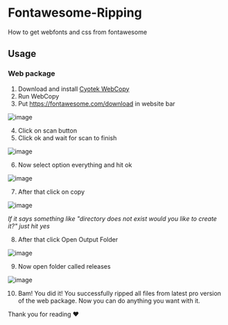 # Fontawesome-Ripping
How to get webfonts and css from fontawesome

## Usage
### Web package
1. Download and install [Cyotek WebCopy](https://www.cyotek.com/cyotek-webcopy/downloads)
2. Run WebCopy
3. Put https://fontawesome.com/download in website bar
>
![image](https://www.notziggy.xyz/dev/images/1raro.png)

4. Click on scan button
5. Click ok and wait for scan to finish
> 
![image](https://www.notziggy.xyz/dev/images/1raro.png)

6. Now select option everything and hit ok
> 
![image](https://www.notziggy.xyz/dev/images/8yjrj.png)

7. After that click on copy
> 
![image](https://www.notziggy.xyz/dev/images/k4u4v.png)

*If it says something like "directory does not exist would you like to create it?" just hit yes*

8. After that click Open Output Folder
>
![image](https://www.notziggy.xyz/dev/images/k4u4v.png)

9. Now open folder called releases
> 
![image](https://www.notziggy.xyz/dev/images/w30uu.png)

10. Bam! You did it! You successfully ripped all files from latest pro version of the web package. Now you can do anything you want with it.

Thank you for reading ❤️
